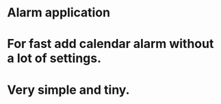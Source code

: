 # Alarm application
# For fast add calendar alarm without a lot of settings.
# Very simple and tiny.
